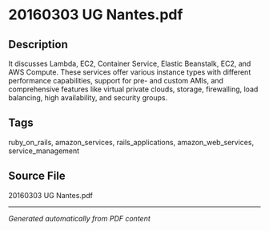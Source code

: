 # 20160303 UG Nantes.pdf

## Description
It discusses Lambda, EC2, Container Service, Elastic Beanstalk, EC2, and AWS Compute. These services offer various instance types with different performance capabilities, support for pre- and custom AMIs, and comprehensive features like virtual private clouds, storage, firewalling, load balancing, high availability, and security groups.
## Tags
ruby_on_rails, amazon_services, rails_applications, amazon_web_services, service_management

## Source File
20160303 UG Nantes.pdf

---
*Generated automatically from PDF content*
